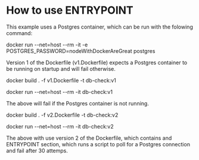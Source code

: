 # How to use ENTRYPOINT

This example uses a Postgres container, which can be run with the folowing command:

docker run --net=host --rm -it -e POSTGRES_PASSWORD=nodeWithDockerAreGreat postgres


Version 1 of the Dockerfile (v1.Dockerfile) expects a Postgres container to be running on startup and will fail otherwise.

docker build . -f v1.Dockerfile -t db-check:v1

docker run --net=host --rm -it db-check:v1

The above will fail if the Postgres container is not running.

docker build . -f v2.Dockerfile -t db-check:v2

docker run --net=host --rm -it db-check:v2

The above with use version 2 of the Dockerfile, which contains and ENTRYPOINT section, which runs a script to poll for a Postgres connection and fail after 30 attemps.
